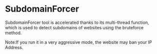# SubdomainForcer

SubdomainForcer tool is accelerated thanks to its multi-thread function, which is used to detect subdomains of websites using the bruteforce method.

Note:If you run it in a very aggressive mode, the website may ban your IP Address.
